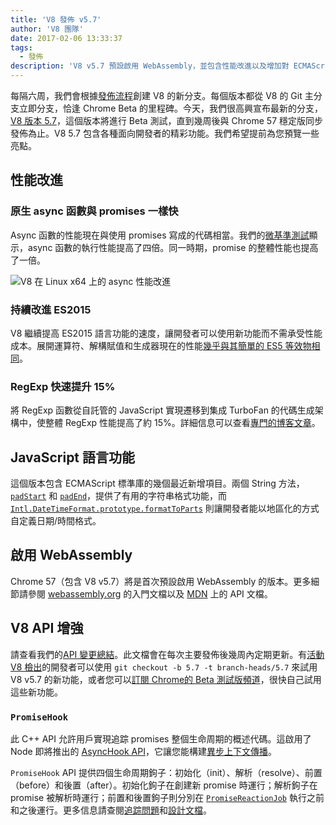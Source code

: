 ```yaml
---
title: 'V8 發佈 v5.7'
author: 'V8 團隊'
date: 2017-02-06 13:33:37
tags:
  - 發佈
description: 'V8 v5.7 預設啟用 WebAssembly，並包含性能改進以及增加對 ECMAScript 語言功能的支持。'
---
```

每隔六周，我們會根據[發佈流程](/docs/release-process)創建 V8 的新分支。每個版本都從 V8 的 Git 主分支立即分支，恰逢 Chrome Beta 的里程碑。今天，我們很高興宣布最新的分支，[V8 版本 5.7](https://chromium.googlesource.com/v8/v8.git/+log/branch-heads/5.7)，這個版本將進行 Beta 測試，直到幾周後與 Chrome 57 穩定版同步發佈為止。V8 5.7 包含各種面向開發者的精彩功能。我們希望提前為您預覽一些亮點。

<!--truncate-->
## 性能改進

### 原生 async 函數與 promises 一樣快

Async 函數的性能現在與使用 promises 寫成的代碼相當。我們的[微基準測試](https://codereview.chromium.org/2577393002)顯示，async 函數的執行性能提高了四倍。同一時期，promise 的整體性能也提高了一倍。

![V8 在 Linux x64 上的 async 性能改進](/_img/v8-release-57/async.png)

### 持續改進 ES2015

V8 繼續提高 ES2015 語言功能的速度，讓開發者可以使用新功能而不需承受性能成本。展開運算符、解構賦值和生成器現在的性能[幾乎與其簡單的 ES5 等效物相同](https://fhinkel.github.io/six-speed/)。

### RegExp 快速提升 15%

將 RegExp 函數從自託管的 JavaScript 實現遷移到集成 TurboFan 的代碼生成架構中，使整體 RegExp 性能提高了約 15%。詳細信息可以查看[專門的博客文章](/blog/speeding-up-regular-expressions)。

## JavaScript 語言功能

這個版本包含 ECMAScript 標準庫的幾個最近新增項目。兩個 String 方法，[`padStart`](https://developer.mozilla.org/en-US/docs/Web/JavaScript/Reference/Global_Objects/String/padStart) 和 [`padEnd`](https://developer.mozilla.org/en-US/docs/Web/JavaScript/Reference/Global_Objects/String/padEnd)，提供了有用的字符串格式功能，而 [`Intl.DateTimeFormat.prototype.formatToParts`](https://developer.mozilla.org/en-US/docs/Web/JavaScript/Reference/Global_Objects/DateTimeFormat/formatToParts) 則讓開發者能以地區化的方式自定義日期/時間格式。

## 啟用 WebAssembly

Chrome 57（包含 V8 v5.7）將是首次預設啟用 WebAssembly 的版本。更多細節請參閱 [webassembly.org](http://webassembly.org/) 的入門文檔以及 [MDN](https://developer.mozilla.org/en-US/docs/WebAssembly/API) 上的 API 文檔。

## V8 API 增強

請查看我們的[API 變更總結](https://docs.google.com/document/d/1g8JFi8T_oAE_7uAri7Njtig7fKaPDfotU6huOa1alds/edit)。此文檔會在每次主要發佈後幾周內定期更新。有[活動 V8 檢出](/docs/source-code#using-git)的開發者可以使用 `git checkout -b 5.7 -t branch-heads/5.7` 來試用 V8 v5.7 的新功能，或者您可以[訂閱 Chrome的 Beta 測試版頻道](https://www.google.com/chrome/browser/beta.html)，很快自己試用這些新功能。

### `PromiseHook`

此 C++ API 允許用戶實現追踪 promises 整個生命周期的概述代碼。這啟用了 Node 即將推出的 [AsyncHook API](https://github.com/nodejs/node-eps/pull/18)，它讓您能構建[異步上下文傳播](https://docs.google.com/document/d/1tlQ0R6wQFGqCS5KeIw0ddoLbaSYx6aU7vyXOkv-wvlM/edit#)。

`PromiseHook` API 提供四個生命周期鉤子：初始化（init）、解析（resolve）、前置（before）和後置（after）。初始化鉤子在創建新 promise 時運行；解析鉤子在 promise 被解析時運行；前置和後置鉤子則分別在 [`PromiseReactionJob`](https://tc39.es/ecma262/#sec-promisereactionjob) 執行之前和之後運行。更多信息請查閱[追踪問題](https://bugs.chromium.org/p/v8/issues/detail?id=4643)和[設計文檔](https://docs.google.com/document/d/1rda3yKGHimKIhg5YeoAmCOtyURgsbTH_qaYR79FELlk/edit)。
